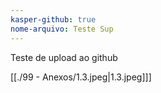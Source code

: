 ```yaml
---
kasper-github: true
nome-arquivo: Teste Sup
---
```

Teste de upload ao github  
  
[[./99 - Anexos/1.3.jpeg|1.3.jpeg]]]
